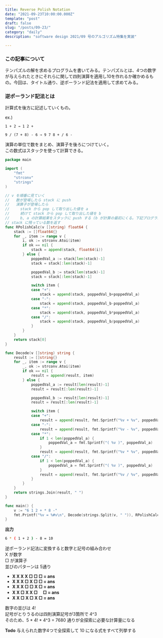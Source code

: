 ```yaml
---
title: Reverse Polish Notation
date: "2021-09-23T10:00:00.000Z"
template: "post"
draft: false
slug: "/posts/09-23/"
category: "daily"
description: "software design 2021/09 号のアルゴリズム特集を実装"

---
```


### この記事について

テンパズルの解を求めるプログラムを書いてみる。テンパズルとは、4つの数字が与えられたときにそれらに関して四則演算を適用し10を作れるか確かめるもの。今回は、タイトル通り、逆ポーランド記法を適用して求めてみる。  

### 逆ポーランド記法とは

計算式を後方に記述していくもの。

ex.)

```
1 + 2 → 1 2 +

9 / (7 + 8) - 6 → 9 7 8 + / 6 -
```

演算の単位で数をまとめ、演算子を後ろにつけていく。  
この数式はスタックを使って計算できる。  

```go
package main

import (
	"fmt"
	"strconv"
	"strings"
)

// v を順番に見ていく
//   数が登場したら stack に push
//   演算子が登場したら
//     stack から pop して取り出した値を a
//     続けて stack から pop して取り出した値を b
//     b, a の計算結果をスタックに push する (b が計算の最初にくる。下記プログラム参照)
// stack に残っている数を返す
func RPolishCalc(v []string) float64 {
	stack := []float64{}
	for _, item := range v {
		i, ok := strconv.Atoi(item)
		if ok == nil {
			stack = append(stack, float64(i))
		} else {
			poppedVal_a := stack[len(stack)-1]
			stack = stack[:len(stack)-1]

			poppedVal_b := stack[len(stack)-1]
			stack = stack[:len(stack)-1]

			switch item {
			case "+":
				stack = append(stack, poppedVal_b+poppedVal_a)
			case "-":
				stack = append(stack, poppedVal_b-poppedVal_a)
			case "*":
				stack = append(stack, poppedVal_b*poppedVal_a)
			case "/":
				stack = append(stack, poppedVal_b/poppedVal_a)
			}
		}
	}
	return stack[0]
}

func Decode(v []string) string {
	result := []string{}
	for _, item := range v {
		_, ok := strconv.Atoi(item)
		if ok == nil {
			result = append(result, item)
		} else {
			poppedVal_a := result[len(result)-1]
			result = result[:len(result)-1]

			poppedVal_b := result[len(result)-1]
			result = result[:len(result)-1]

			switch item {
			case "+":
				result = append(result, fmt.Sprintf("%v + %v", poppedVal_b, poppedVal_a))
			case "-":
				result = append(result, fmt.Sprintf("%v - %v", poppedVal_b, poppedVal_a))
			case "*":
				if 1 < len(poppedVal_a) {
					poppedVal_a = fmt.Sprintf("( %v )", poppedVal_a)
				}
				result = append(result, fmt.Sprintf("%v * %v", poppedVal_b, poppedVal_a))
			case "/":
				if 1 < len(poppedVal_a) {
					poppedVal_a = fmt.Sprintf("( %v )", poppedVal_a)
				}
				result = append(result, fmt.Sprintf("%v / %v", poppedVal_b, poppedVal_a))
			}
		}
	}
	return strings.Join(result, " ")
}

func main() {
	v := "6 1 2 + * 8 -"
	fmt.Printf("%v = %#v\n", Decode(strings.Split(v, " ")), RPolishCalc(strings.Split(v, " ")))
}
```

**出力**

```bash
6 * ( 1 + 2 ) - 8 = 10
```

逆ポーランド記法に変換すると数字と記号の組み合わせ  
X が数字  
□ が演算子  
並びのパターンは 5通り



- **X X X X □ □ □ = ans**
- **X X X □ X □ □ = ans**
- **X X X □ □ X □ = ans**
- **X X □ X X □　 □ = ans**
- **X X □ X □ X □ = ans**

数字の並びは 4!  
記号がとりうるのは四則演算記号が3箇所で 4^3  
そのため、5 * 4! * 4^3 = 7680 通りが全探索に必要な計算量になる

**Todo**
与えられた数字4つで全探索して 10 になる式をすべて列挙する  